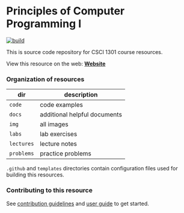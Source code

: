 # Principles of Computer Programming I

[![build](https://travis-ci.com/csci-1301/csci-1301.github.io.svg?branch=main)](https://travis-ci.com/github/csci-1301/csci-1301.github.io)

This is source code repository for CSCI 1301 course resources.

View this resource on the web: **[Website](https://csci-1301.github.io)**


### Organization of resources

| dir | description |
--- | ---
| `code` | code examples |
| `docs` | additional helpful documents |
| `img` | all images |
| `labs` | lab exercises |
| `lectures` | lecture notes |
| `problems` | practice problems |

`.github` and `templates` directories contain configuration files used for building this resources.

### Contributing to this resource

See [contribution guidelines](/docs/contributing) and [user guide](/docs/user_guide) to get started.